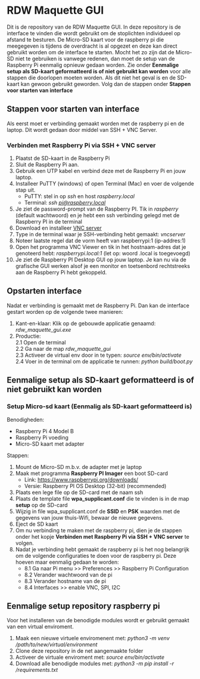 # RDW Maquette GUI

Dit is de repository van de RDW Maquette GUI. In deze repository is de interface te vinden die wordt gebruikt om de stoplichten individueel op afstand te besturen. De Micro-SD kaart voor de raspberry pi die meegegeven is tijdens de overdracht is al opgezet en deze kan direct gebruikt worden om de interface te starten. Mocht het zo zijn dat de Micro-SD niet te gebruiken is vanwege redenen, dan moet de setup van de Raspberry Pi eenmalig opnieuw gedaan worden. Zie onder **Eenmalige setup als SD-kaart geformatteerd is of niet gebruikt kan worden** voor alle stappen die doorlopen moeten worden. Als dit niet het geval is en de SD-kaart kan gewoon gebruikt geworden. Volg dan de stappen onder **Stappen voor starten van interface**

## Stappen voor starten van interface ##
Als eerst moet er verbinding gemaakt worden met de raspberry pi en de laptop. Dit wordt gedaan door middel van SSH + VNC Server. 

### Verbinden met Raspberry Pi via SSH + VNC server ###
1. Plaatst de SD-kaart in de Raspberry Pi 
2. Sluit de Raspberry Pi aan.
3. Gebruik een UTP kabel en verbind deze met de Raspberry Pi en jouw laptop.
4. Installeer PuTTY (windows) of open Terminal (Mac) en voer de volgende stap uit.
   - PuTTY: stel in op *ssh* en host *raspberry.local*
   - Terminal: *ssh pi@raspberry.local*
5. Je ziet de password-prompt van de Raspberry PI. Tik in 
*raspberry* (default wachtwoord) en je hebt een ssh verbinding gelegd met de Raspberry PI in de terminal
5. Download en installeer [VNC server](https://www.realvnc.com/en/connect/download/vnc/)
6. Type in de terminal waar je SSH-verbinding hebt gemaakt: *vncserver*
7. Noteer laatste regel dat de vorm heeft van raspberrypi:1 (ip-addres:1)
8. Open het programma VNC Viewer en tik in het hostnaam-adres dat je 
genoteerd hebt: *raspberrypi.local:1* (let op: woord .local is toegevoegd)
9. Je ziet de Raspberry PI Desktop GUI op jouw laptop. Je kan nu via de grafische GUI werken 
alsof je een monitor en toetsenbord rechtstreeks aan de Raspberry Pi hebt gekoppeld.

## Opstarten interface ##
Nadat er verbinding is gemaakt met de Raspberry Pi. Dan kan de interface gestart worden op de volgende twee manieren:
1. Kant-en-klaar: Klik op de gebouwde applicatie genaamd: *rdw_maquette_gui.exe*
2. Productie: <br /> 
2.1 Open de terminal <br />
2.2 Ga naar de map *rdw_maquette_gui* <br />
2.3 Activeer de virtual env door in te typen: *source env/bin/activate* <br />
2.4 Voer in de terminal om de applicatie te runnen: *python build/boot.py* <br />

## Eenmalige setup als SD-kaart geformatteerd is of niet gebruikt kan worden ##

### Setup Micro-sd kaart (Eenmalig als SD-kaart geformatteerd is)
Benodigheden:
- Raspberry Pi 4 Model B
- Raspberry Pi voeding
- Micro-SD kaart met adapter

Stappen:
1. Mount de Micro-SD m.b.v. de adapter met je laptop
2. Maak met programma **Raspberry PI Imager** een boot SD-card
   - Link: https://www.raspberrypi.org/downloads/
   - Versie: Raspberry PI OS Desktop (32-bit) (recommended)
3. Plaats een lege file op de SD-card met de naam ssh
4. Plaats de template file **wpa_supplicant.conf** die te vinden is in de map **setup** op de SD-card
5. Wijzig in file wpa_supplicant.conf de **SSID** en **PSK** waarden met de gegevens van jouw thuis-Wifi, bewaar de nieuwe gegevens.
6. Eject de SD kaart
7. Om nu verbinding te maken met de raspberry pi, dien je de stappen onder het kopje **Verbinden met Raspberry Pi via SSH + VNC server** te volgen.
8. Nadat je verbinding hebt gemaakt de raspberry pi is het nog belangrijk om de volgende configuraties te doen voor de raspberry pi. Deze hoeven maar eenmalig gedaan te worden:
   - 8.1 Ga naar Pi menu >> Preferences >> Raspberry Pi Configuration
   - 8.2 Verander wachtwoord van de pi
   - 8.3 Verander hostname van de pi
   - 8.4 Interfaces >> enable VNC, SPI, I2C 

## Eenmalige setup repository raspberry pi
Voor het installeren van de benodigde modules wordt er gebruikt gemaakt van een virtual enviroment.
1.  Maak een nieuwe virtuele enviromenent met: *python3 -m venv /path/to/new/virtual/environment*
2.  Clone deze repository in de net aangemaakte folder
3.  Activeer de virtuale enviroment met: *source env/bin/activate*
4.  Download alle benodigde modules met: *python3 -m pip install -r /requirements.txt*

